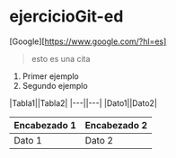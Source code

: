 # ejercicioGit-ed
[Google][https://www.google.com/?hl=es]
>esto es una cita
1. Primer ejemplo
2. Segundo ejemplo

|Tabla1||Tabla2|
|---||---|
|Dato1||Dato2|

| Encabezado 1 | Encabezado 2 |
|--------------|--------------|
| Dato 1 | Dato 2 |
